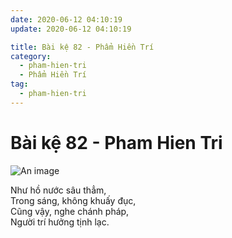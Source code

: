 ```yaml
---
date: 2020-06-12 04:10:19
update: 2020-06-12 04:10:19

title: Bài kệ 82 - Phẩm Hiền Trí
category:
  - pham-hien-tri
  - Phẩm Hiền Trí
tag:
  - pham-hien-tri
---
```


# Bài kệ 82 - Pham Hien Tri

![An image](/img/pham-hien-tri/pham-hien-tri-082.jpg)

Như hồ nước sâu thẳm,<br>Trong sáng, không khuấy đục,<br>Cũng vậy, nghe chánh pháp,<br>Người trí hưởng tịnh lạc.<br>
